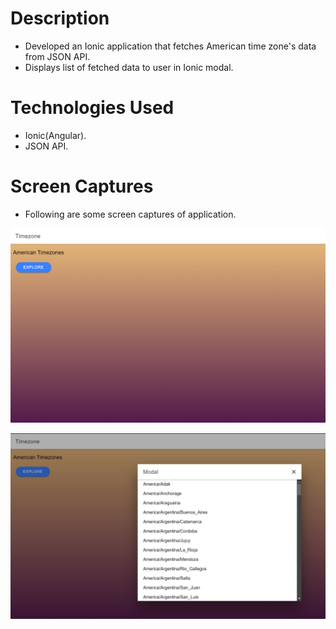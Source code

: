 # Description

* Developed an Ionic application that fetches American time zone's data from JSON API.
* Displays list of fetched data to user in Ionic modal.

# Technologies Used

* Ionic(Angular).
* JSON API.

# Screen Captures

* Following are some screen captures of application.

![Alt text](Images/Image1.png)

![Alt text](Images/Image2.png)
